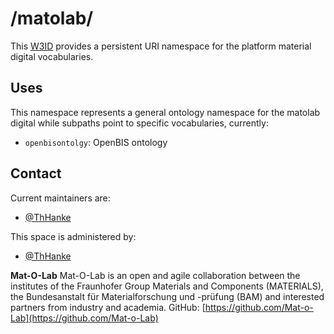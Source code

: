 # /matolab/
This [W3ID](https://w3id.org) provides a persistent URI namespace for the platform material digital vocabularies.

## Uses
This namespace represents a general ontology namespace for the matolab digital while subpaths point to specific vocabularies, currently:
- `openbisontolgy`: OpenBIS ontology
  
## Contact
Current maintainers are:
* [@ThHanke](https://github.com/ThHanke)

This space is administered by:  
* [@ThHanke](https://github.com/ThHanke)

**Mat-O-Lab**
Mat-O-Lab is an open and agile collaboration between the institutes of the Fraunhofer Group Materials and Components (MATERIALS), the Bundesanstalt für Materialforschung und -prüfung (BAM) and interested partners from industry and academia.
GitHub: [https://github.com/Mat-o-Lab](https://github.com/Mat-o-Lab)
